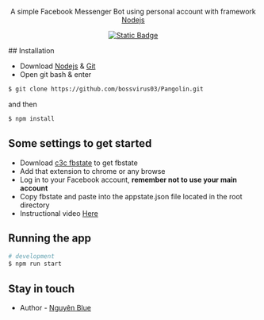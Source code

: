 <p align="center">A simple Facebook Messenger Bot using personal account with framework <a href="http://nodejs.org/en/" target="_blank">Nodejs</a></p>
<p align="center">
    <a href="https://www.facebook.com/wionp" target="_blank">
      <img alt="Static Badge" src="https://img.shields.io/badge/facebook-blue?logo=facebook" href="https://www.facebook.com/wionp">
    </a>
</p>

 ## Installation

<ul>
<li align="left">Download <a href="https://nodejs.org/en/">Nodejs</a> & <a href="https://git-scm.com/">Git</a></li>
<li align="left">Open git bash & enter</li>
</ul>

```bash
$ git clone https://github.com/bossvirus03/Pangolin.git
```

<p>and then</p>

```bash
$ npm install
```
## Some settings to get started

<ul>
    <li>Download <a href="https://github.com/c3cbot/c3c-fbstate">c3c fbstate</a> to get fbstate</li>
    <li>Add that extension to chrome or any browse</li>
    <li>Log in to your Facebook account, <b>remember not to use your main account</b></li>
    <li>Copy fbstate and paste into the appstate.json file located in the root directory</li>
    <li>Instructional video <a href="https://www.youtube.com/watch?v=mFVtTPg4sWQ&t=97s">Here</a></li>
</ul>

## Running the app

```bash
# development
$ npm run start
```

## Stay in touch

- Author - [Nguyên Blue](https://github.com/Nguyenblur)
